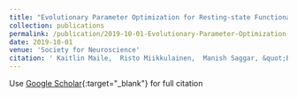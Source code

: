 ```yaml
---
title: "Evolutionary Parameter Optimization for Resting-state Functional Connectivity Model"
collection: publications
permalink: /publication/2019-10-01-Evolutionary-Parameter-Optimization-for-Resting-state-Functional-Connectivity-Model
date: 2019-10-01
venue: 'Society for Neuroscience'
citation: ' Kaitlin Maile,  Risto Miikkulainen,  Manish Saggar, &quot;Evolutionary Parameter Optimization for Resting-state Functional Connectivity Model.&quot; Society for Neuroscience, 2019.'
---
```

Use [Google Scholar](https://scholar.google.com/scholar?q=Evolutionary+Parameter+Optimization+for+Resting+state+Functional+Connectivity+Model){:target="_blank"} for full citation